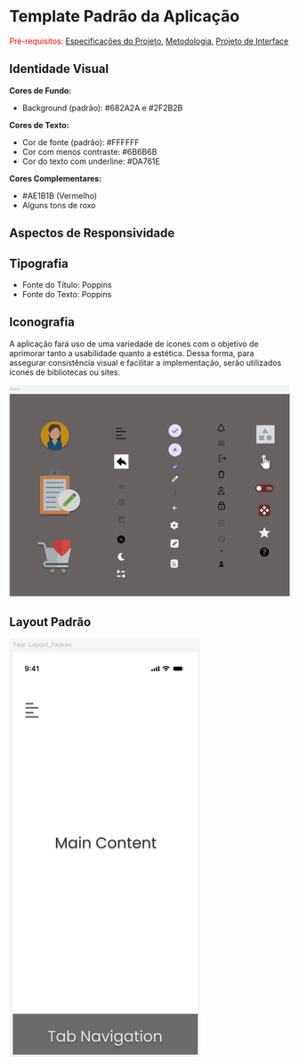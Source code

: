 # Template Padrão da Aplicação

<span style="color:red">Pré-requisitos: <a href="02-Especificação do Projeto.md"> Especificações do Projeto</a></span>, <a href="03-Metodologia.md"> Metodologia</a>, <a href="04-Projeto de Interface.md"> Projeto de Interface</a>

## Identidade Visual

**Cores de Fundo:**

* Background (padrão): #682A2A e #2F2B2B
  
**Cores de Texto:**

* Cor de fonte (padrão): #FFFFFF 
* Cor com menos contraste: #6B6B6B 
* Cor do texto com underline: #DA761E

**Cores Complementares:**

* #AE1B1B (Vermelho) 
* Alguns tons de roxo 

## Aspectos de Responsividade 

## Tipografia 

* Fonte do Título: Poppins
* Fonte do Texto: Poppins
  
## Iconografia

A aplicação fará uso de uma variedade de ícones com o objetivo de aprimorar tanto a usabilidade quanto a estética. Dessa forma, para assegurar consistência visual e facilitar a implementação, serão utilizados ícones de bibliotecas ou sites.

![Icons](./img/icones.png)

## Layout Padrão

![Layout_Padrao](./img/Layout.png)
